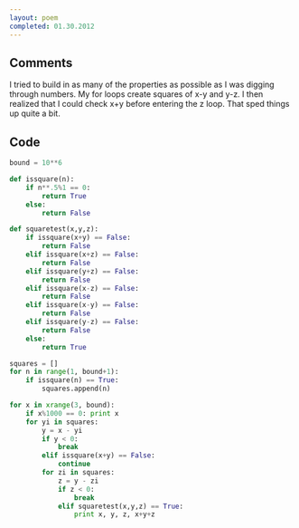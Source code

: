 ```yaml
---
layout: poem
completed: 01.30.2012
---
```


## Comments

I tried to build in as many of the properties as possible as I was digging
through numbers. My for loops create squares of x-y and y-z. I then realized
that I could check x+y before entering the z loop. That sped things up quite a
bit.

## Code

```python
bound = 10**6

def issquare(n):
	if n**.5%1 == 0:
		return True
	else:
		return False

def squaretest(x,y,z):
	if issquare(x+y) == False:
		return False
	elif issquare(x+z) == False:
		return False
	elif issquare(y+z) == False:
		return False
	elif issquare(x-z) == False:
		return False
	elif issquare(x-y) == False:
		return False
	elif issquare(y-z) == False:
		return False
	else:
		return True

squares = []
for n in range(1, bound+1):
	if issquare(n) == True:
		squares.append(n)

for x in xrange(3, bound):
	if x%1000 == 0: print x
	for yi in squares:
		y = x - yi
		if y < 0:
			break
		elif issquare(x+y) == False:
			continue
		for zi in squares:
			z = y - zi
			if z < 0:
				break
			elif squaretest(x,y,z) == True:
				print x, y, z, x+y+z
				
```
